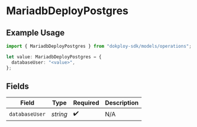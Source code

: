 # MariadbDeployPostgres

## Example Usage

```typescript
import { MariadbDeployPostgres } from "dokploy-sdk/models/operations";

let value: MariadbDeployPostgres = {
  databaseUser: "<value>",
};
```

## Fields

| Field              | Type               | Required           | Description        |
| ------------------ | ------------------ | ------------------ | ------------------ |
| `databaseUser`     | *string*           | :heavy_check_mark: | N/A                |